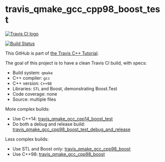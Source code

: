 # travis_qmake_gcc_cpp98_boost_test

[![Travis CI logo](TravisCI.png)](https://travis-ci.org)

[![Build Status](https://travis-ci.org/richelbilderbeek/travis_qmake_gcc_cpp98_boost_test.svg?branch=master)](https://travis-ci.org/richelbilderbeek/travis_qmake_gcc_cpp98_boost_test)

This GitHub is part of [the Travis C++ Tutorial](https://github.com/richelbilderbeek/travis_cpp_tutorial).

The goal of this project is to have a clean Travis CI build, with specs:
 * Build system: `qmake`
 * C++ compiler: `gcc`
 * C++ version: `C++98`
 * Libraries: `STL` and Boost, demonstrating Boost.Test
 * Code coverage: none
 * Source: multiple files

More complex builds:
 * Use C++14: [travis_qmake_gcc_cpp14_boost_test](https://www.github.com/richelbilderbeek/travis_qmake_gcc_cpp14_boost_test)
 * Do both a debug and release build: [travis_qmake_gcc_cpp98_boost_test_debug_and_release](https://www.github.com/richelbilderbeek/travis_qmake_gcc_cpp98_boost_test_debug_and_release)

Less complex builds:
 * Use STL and Boost only: [travis_qmake_gcc_cpp98_boost](https://www.github.com/richelbilderbeek/travis_qmake_gcc_cpp98_boost)
 * Use C++98: [travis_qmake_gcc_cpp98_boost](https://www.github.com/richelbilderbeek/travis_qmake_gcc_cpp98_boost)
